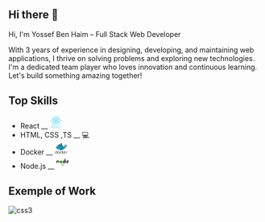 ## Hi there 👋
Hi, I'm Yossef Ben Haim – Full Stack Web Developer

With 3 years of experience in designing, developing, and maintaining web applications, I thrive on solving problems and exploring new technologies. I'm a dedicated team player who loves innovation and continuous learning. Let's build something amazing together!

## Top Skills
* React __ <img src="https://raw.githubusercontent.com/devicons/devicon/master/icons/react/react-original-wordmark.svg" alt="react" width="25" height="25"/>
* HTML, CSS ,TS __ 💻
* Docker __ <img src="https://raw.githubusercontent.com/devicons/devicon/master/icons/docker/docker-original-wordmark.svg" alt="docker" width="25" height="25"/>
* Node.js __ <img src="https://raw.githubusercontent.com/devicons/devicon/master/icons/nodejs/nodejs-original-wordmark.svg" alt="nodejs" width="25" height="25"/>

## Exemple of Work

<img src="https://github.com/yossefbenhaim/yossefbenhaim/blob/main/_Spoofy%20-%20Google%20Chrome_%202024-05-24%2015-02-35.gif" alt="css3" width="450" height="250"/> </a> <a href="https://www.docker.com/" target="_blank" rel="noreferrer">
